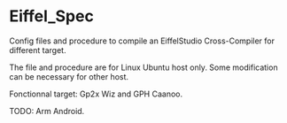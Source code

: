 Eiffel_Spec
===========

Config files and procedure to compile an EiffelStudio Cross-Compiler for different target.

The file and procedure are for Linux Ubuntu host only. Some modification can be necessary for other host.

Fonctionnal target: Gp2x Wiz and GPH Caanoo.

TODO: Arm Android.